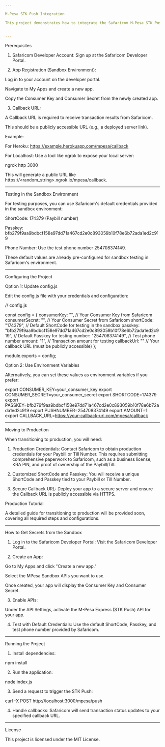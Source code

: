 ```yaml
---

M-Pesa STK Push Integration

This project demonstrates how to integrate the Safaricom M-Pesa STK Push API using Node.js and Express. It allows sending payment requests to a mobile number via M-Pesa and handling the callback response from Safaricom.


---
```


Prerequisites

1. Safaricom Developer Account:
Sign up at the Safaricom Developer Portal.


2. App Registration (Sandbox Environment):

Log in to your account on the developer portal.

Navigate to My Apps and create a new app.

Copy the Consumer Key and Consumer Secret from the newly created app.



3. Callback URL:

A Callback URL is required to receive transaction results from Safaricom.

This should be a publicly accessible URL (e.g., a deployed server link).


Example:

For Heroku: https://example.herokuapp.com/mpesa/callback

For Localhost: Use a tool like ngrok to expose your local server:

ngrok http 3000

This will generate a public URL like https://<random_string>.ngrok.io/mpesa/callback.





---

Testing in the Sandbox Environment

For testing purposes, you can use Safaricom's default credentials provided in the sandbox environment:

ShortCode: 174379 (Paybill number)

Passkey: bfb279f9aa9bdbcf158e97dd71a467cd2e0c893059b10f78e6b72ada1ed2c919

Phone Number: Use the test phone number 254708374149.


These default values are already pre-configured for sandbox testing in Safaricom's environment.


---

Configuring the Project

Option 1: Update config.js

Edit the config.js file with your credentials and configuration:

// config.js

const config = {
    consumerKey: "", // Your Consumer Key from Safaricom
    consumerSecret: "", // Your Consumer Secret from Safaricom
    shortCode: "174379", // Default ShortCode for testing in the sandbox
    passkey: "bfb279f9aa9bdbcf158e97dd71a467cd2e0c893059b10f78e6b72ada1ed2c919", // Default Passkey for testing
    number: "254708374149", // Test phone number
    amount: "1", // Transaction amount for testing
    callbackUrl: "" // Your callback URL (must be publicly accessible)
};

module.exports = config;

Option 2: Use Environment Variables

Alternatively, you can set these values as environment variables if you prefer:

export CONSUMER_KEY=your_consumer_key
export CONSUMER_SECRET=your_consumer_secret
export SHORTCODE=174379
export PASSKEY=bfb279f9aa9bdbcf158e97dd71a467cd2e0c893059b10f78e6b72ada1ed2c919
export PUSHNUMBER=254708374149
export AMOUNT=1
export CALLBACK_URL=https://your-callback-url.com/mpesa/callback


---

Moving to Production

When transitioning to production, you will need:

1. Production Credentials:
Contact Safaricom to obtain production credentials for your Paybill or Till Number. This requires submitting comprehensive paperwork to Safaricom, such as a business license, KRA PIN, and proof of ownership of the Paybill/Till.


2. Customized ShortCode and Passkey:
You will receive a unique ShortCode and Passkey tied to your Paybill or Till Number.


3. Secure Callback URL:
Deploy your app to a secure server and ensure the Callback URL is publicly accessible via HTTPS.



Production Tutorial

A detailed guide for transitioning to production will be provided soon, covering all required steps and configurations.


---

How to Get Secrets from the Sandbox

1. Log in to the Safaricom Developer Portal:
Visit the Safaricom Developer Portal.


2. Create an App:

Go to My Apps and click "Create a new app."

Select the MPesa Sandbox APIs you want to use.

Once created, your app will display the Consumer Key and Consumer Secret.



3. Enable APIs:

Under the API Settings, activate the M-Pesa Express (STK Push) API for your app.



4. Test with Default Credentials:
Use the default ShortCode, Passkey, and test phone number provided by Safaricom.




---

Running the Project

1. Install dependencies:

npm install


2. Run the application:

node index.js


3. Send a request to trigger the STK Push:

curl -X POST http://localhost:3000/mpesa/push


4. Handle callbacks:
Safaricom will send transaction status updates to your specified callback URL.




---

License

This project is licensed under the MIT License.